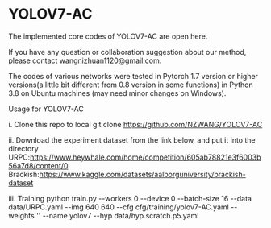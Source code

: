 # YOLOV7-AC
The implemented core codes of YOLOV7-AC are open here.

If you have any question or collaboration suggestion about our method, please contact wangnizhuan1120@gmail.com.

The codes of various networks were tested in Pytorch 1.7 version or higher versions(a little bit different from 0.8 version in some functions) in Python 3.8 on Ubuntu machines (may need minor changes on Windows).

Usage for YOLOV7-AC

i. Clone this repo to local
  git clone https://github.com/NZWANG/YOLOV7-AC

ii. Download the experiment dataset from the link below, and put it into the directory
  URPC:https://www.heywhale.com/home/competition/605ab78821e3f6003b56a7d8/content/0
  Brackish:https://www.kaggle.com/datasets/aalborguniversity/brackish-dataset

iii. Training
  python train.py --workers 0 --device 0 --batch-size 16 --data data/URPC.yaml --img 640 640 --cfg cfg/training/yolov7-AC.yaml --weights '' --name yolov7 --hyp data/hyp.scratch.p5.yaml
